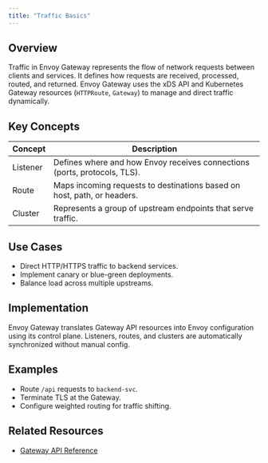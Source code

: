 ```yaml
---
title: "Traffic Basics"
---
```


## Overview
Traffic in Envoy Gateway represents the flow of network requests between clients and services. It defines how requests are received, processed, routed, and returned. Envoy Gateway uses the xDS API and Kubernetes Gateway resources (`HTTPRoute`, `Gateway`) to manage and direct traffic dynamically.

## Key Concepts
| Concept | Description |
|----------|--------------|
| Listener | Defines where and how Envoy receives connections (ports, protocols, TLS). |
| Route | Maps incoming requests to destinations based on host, path, or headers. |
| Cluster | Represents a group of upstream endpoints that serve traffic. |

## Use Cases
- Direct HTTP/HTTPS traffic to backend services.  
- Implement canary or blue-green deployments.  
- Balance load across multiple upstreams.  

## Implementation
Envoy Gateway translates Gateway API resources into Envoy configuration using its control plane. Listeners, routes, and clusters are automatically synchronized without manual config.

## Examples
- Route `/api` requests to `backend-svc`.  
- Terminate TLS at the Gateway.  
- Configure weighted routing for traffic shifting.

## Related Resources

- [Gateway API Reference](https://gateway-api.sigs.k8s.io/)
